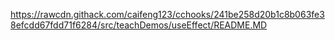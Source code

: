 https://rawcdn.githack.com/caifeng123/cchooks/241be258d20b1c8b063fe38efcdd67fdd71f6284/src/teachDemos/useEffect/README.MD